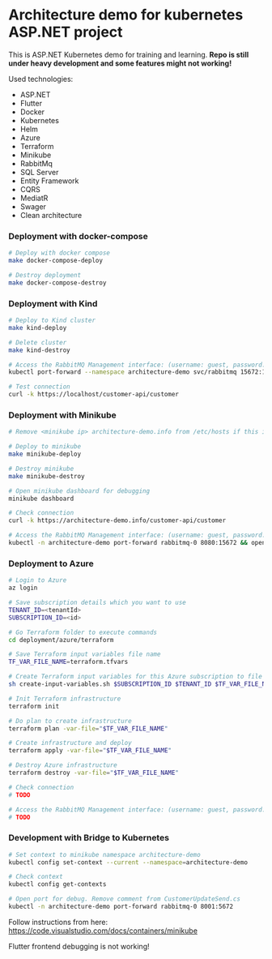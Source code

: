 # Architecture demo for kubernetes ASP.NET project

This is ASP.NET Kubernetes demo for training and learning. **Repo is still under heavy development and some features might not working!**

Used technologies:
* ASP.NET
* Flutter
* Docker
* Kubernetes
* Helm
* Azure
* Terraform
* Minikube
* RabbitMq
* SQL Server
* Entity Framework
* CQRS
* MediatR
* Swager
* Clean architecture

### Deployment with docker-compose

```bash
# Deploy with docker compose
make docker-compose-deploy

# Destroy deployment
make docker-compose-destroy
```

### Deployment with Kind

```bash
# Deploy to Kind cluster
make kind-deploy

# Delete cluster
make kind-destroy

# Access the RabbitMQ Management interface: (username: guest, password: guest)
kubectl port-forward --namespace architecture-demo svc/rabbitmq 15672:15672 && open http://127.0.0.1:15672/

# Test connection
curl -k https://localhost/customer-api/customer
```

### Deployment with Minikube

```bash
# Remove <minikube ip> architecture-demo.info from /etc/hosts if this is NOT first time to deploy!

# Deploy to minikube
make minikube-deploy

# Destroy minikube
make minikube-destroy

# Open minikube dashboard for debugging
minikube dashboard

# Check connection
curl -k https://architecture-demo.info/customer-api/customer

# Access the RabbitMQ Management interface: (username: guest, password: guest)
kubectl -n architecture-demo port-forward rabbitmq-0 8080:15672 && open http://localhost:8080
```

### Deployment to Azure

```bash
# Login to Azure
az login

# Save subscription details which you want to use
TENANT_ID=<tenantId>
SUBSCRIPTION_ID=<id>

# Go Terraform folder to execute commands
cd deployment/azure/terraform

# Save Terraform input variables file name
TF_VAR_FILE_NAME=terraform.tfvars

# Create Terraform input variables for this Azure subscription to file
sh create-input-variables.sh $SUBSCRIPTION_ID $TENANT_ID $TF_VAR_FILE_NAME

# Init Terraform infrastructure
terraform init

# Do plan to create infrastructure
terraform plan -var-file="$TF_VAR_FILE_NAME"

# Create infrastructure and deploy
terraform apply -var-file="$TF_VAR_FILE_NAME"

# Destroy Azure infrastructure
terraform destroy -var-file="$TF_VAR_FILE_NAME"

# Check connection
# TODO

# Access the RabbitMQ Management interface: (username: guest, password: guest)
# TODO
```

### Development with Bridge to Kubernetes

```bash
# Set context to minikube namespace architecture-demo
kubectl config set-context --current --namespace=architecture-demo

# Check context
kubectl config get-contexts

# Open port for debug. Remove comment from CustomerUpdateSend.cs
kubectl -n architecture-demo port-forward rabbitmq-0 8001:5672
```

Follow instructions from here: https://code.visualstudio.com/docs/containers/minikube

Flutter frontend debugging is not working!